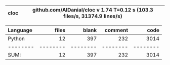 cloc|github.com/AlDanial/cloc v 1.74  T=0.12 s (103.3 files/s, 31374.9 lines/s)
--- | ---

Language|files|blank|comment|code
:-------|-------:|-------:|-------:|-------:
Python|12|397|232|3014
--------|--------|--------|--------|--------
SUM:|12|397|232|3014
